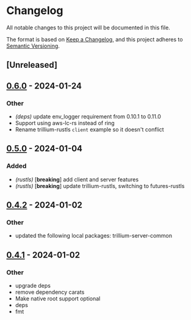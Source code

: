 # Changelog
All notable changes to this project will be documented in this file.

The format is based on [Keep a Changelog](https://keepachangelog.com/en/1.0.0/),
and this project adheres to [Semantic Versioning](https://semver.org/spec/v2.0.0.html).

## [Unreleased]

## [0.6.0](https://github.com/trillium-rs/trillium/compare/trillium-rustls-v0.5.0...trillium-rustls-v0.6.0) - 2024-01-24

### Other
- *(deps)* update env_logger requirement from 0.10.1 to 0.11.0
- Support using aws-lc-rs instead of ring
- Rename trillium-rustls `client` example so it doesn't conflict

## [0.5.0](https://github.com/trillium-rs/trillium/compare/trillium-rustls-v0.4.2...trillium-rustls-v0.5.0) - 2024-01-04

### Added
- *(rustls)* [**breaking**] add client and server features
- *(rustls)* [**breaking**] update trillium-rustls, switching to futures-rustls

## [0.4.2](https://github.com/trillium-rs/trillium/compare/trillium-rustls-v0.4.1...trillium-rustls-v0.4.2) - 2024-01-02

### Other
- updated the following local packages: trillium-server-common

## [0.4.1](https://github.com/trillium-rs/trillium/compare/trillium-rustls-v0.4.0...trillium-rustls-v0.4.1) - 2024-01-02

### Other
- upgrade deps
- remove dependency carats
- Make native root support optional
- deps
- fmt
